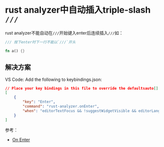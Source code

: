 # rust analyzer中自动插入triple-slash `///`

rust analyzer不能自动在`///`开始键入enter后连续插入`///`如：

```rust
/// 按下enter时下一行不能以`///`开头

fn a() {}
```

## 解决方案

VS Code: Add the following to keybindings.json:

```json
// Place your key bindings in this file to override the defaultsauto[]
[
    {
        "key": "Enter",
        "command": "rust-analyzer.onEnter",
        "when": "editorTextFocus && !suggestWidgetVisible && editorLangId == rust"
    }
]
```

参考：

- [On Enter](https://rust-analyzer.github.io/manual.html#on-enter)

